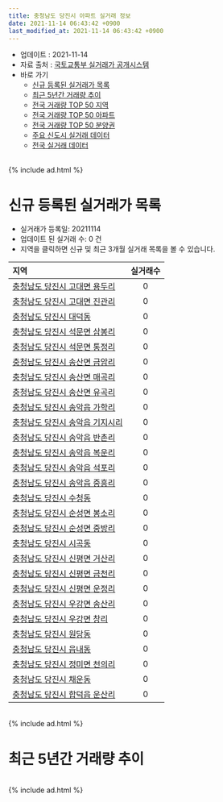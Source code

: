 ```yaml
---
title: 충청남도 당진시 아파트 실거래 정보
date: 2021-11-14 06:43:42 +0900
last_modified_at: 2021-11-14 06:43:42 +0900
---
```


* 업데이트 : 2021-11-14
* 자료 출처 : [국토교통부 실거래가 공개시스템](http://rt.molit.go.kr)
* 바로 가기
    * [신규 등록된 실거래가 목록](#신규-등록된-실거래가-목록)
    * [최근 5년간 거래량 추이](#최근-5년간-거래량-추이)
    * [전국 거래량 TOP 50 지역](https://inasie.github.io/apt-trade-info/최근-3개월-전국에서-가장-거래가-많이-발생한-지역)
    * [전국 거래량 TOP 50 아파트](https://inasie.github.io/apt-trade-info/최근-3개월-전국에서-가장-거래가-많이-발생한-아파트)
    * [전국 거래량 TOP 50 분양권](https://inasie.github.io/apt-trade-info/최근-3개월-전국에서-가장-거래가-많이-발생한-분양권)
    * [주요 신도시 실거래 데이터](https://inasie.github.io/apt-trade-info/주요-신도시)
    * [전국 실거래 데이터](https://inasie.github.io/apt-trade-info/전국)

<br>
{% include ad.html %}
<br>

# 신규 등록된 실거래가 목록
* 실거래가 등록일: 20211114
* 업데이트 된 실거래 수: 0 건
* 지역을 클릭하면 신규 및 최근 3개월 실거래 목록을 볼 수 있습니다.


|지역|실거래수|
|:---|:---:|
|[충청남도 당진시 고대면 용두리](https://inasie.github.io/apt-trade-info/충청남도-당진시-고대면-용두리)|0|
|[충청남도 당진시 고대면 진관리](https://inasie.github.io/apt-trade-info/충청남도-당진시-고대면-진관리)|0|
|[충청남도 당진시 대덕동](https://inasie.github.io/apt-trade-info/충청남도-당진시-대덕동)|0|
|[충청남도 당진시 석문면 삼봉리](https://inasie.github.io/apt-trade-info/충청남도-당진시-석문면-삼봉리)|0|
|[충청남도 당진시 석문면 통정리](https://inasie.github.io/apt-trade-info/충청남도-당진시-석문면-통정리)|0|
|[충청남도 당진시 송산면 금암리](https://inasie.github.io/apt-trade-info/충청남도-당진시-송산면-금암리)|0|
|[충청남도 당진시 송산면 매곡리](https://inasie.github.io/apt-trade-info/충청남도-당진시-송산면-매곡리)|0|
|[충청남도 당진시 송산면 유곡리](https://inasie.github.io/apt-trade-info/충청남도-당진시-송산면-유곡리)|0|
|[충청남도 당진시 송악읍 가학리](https://inasie.github.io/apt-trade-info/충청남도-당진시-송악읍-가학리)|0|
|[충청남도 당진시 송악읍 기지시리](https://inasie.github.io/apt-trade-info/충청남도-당진시-송악읍-기지시리)|0|
|[충청남도 당진시 송악읍 반촌리](https://inasie.github.io/apt-trade-info/충청남도-당진시-송악읍-반촌리)|0|
|[충청남도 당진시 송악읍 복운리](https://inasie.github.io/apt-trade-info/충청남도-당진시-송악읍-복운리)|0|
|[충청남도 당진시 송악읍 석포리](https://inasie.github.io/apt-trade-info/충청남도-당진시-송악읍-석포리)|0|
|[충청남도 당진시 송악읍 중흥리](https://inasie.github.io/apt-trade-info/충청남도-당진시-송악읍-중흥리)|0|
|[충청남도 당진시 수청동](https://inasie.github.io/apt-trade-info/충청남도-당진시-수청동)|0|
|[충청남도 당진시 순성면 봉소리](https://inasie.github.io/apt-trade-info/충청남도-당진시-순성면-봉소리)|0|
|[충청남도 당진시 순성면 중방리](https://inasie.github.io/apt-trade-info/충청남도-당진시-순성면-중방리)|0|
|[충청남도 당진시 시곡동](https://inasie.github.io/apt-trade-info/충청남도-당진시-시곡동)|0|
|[충청남도 당진시 신평면 거산리](https://inasie.github.io/apt-trade-info/충청남도-당진시-신평면-거산리)|0|
|[충청남도 당진시 신평면 금천리](https://inasie.github.io/apt-trade-info/충청남도-당진시-신평면-금천리)|0|
|[충청남도 당진시 신평면 운정리](https://inasie.github.io/apt-trade-info/충청남도-당진시-신평면-운정리)|0|
|[충청남도 당진시 우강면 송산리](https://inasie.github.io/apt-trade-info/충청남도-당진시-우강면-송산리)|0|
|[충청남도 당진시 우강면 창리](https://inasie.github.io/apt-trade-info/충청남도-당진시-우강면-창리)|0|
|[충청남도 당진시 원당동](https://inasie.github.io/apt-trade-info/충청남도-당진시-원당동)|0|
|[충청남도 당진시 읍내동](https://inasie.github.io/apt-trade-info/충청남도-당진시-읍내동)|0|
|[충청남도 당진시 정미면 천의리](https://inasie.github.io/apt-trade-info/충청남도-당진시-정미면-천의리)|0|
|[충청남도 당진시 채운동](https://inasie.github.io/apt-trade-info/충청남도-당진시-채운동)|0|
|[충청남도 당진시 합덕읍 운산리](https://inasie.github.io/apt-trade-info/충청남도-당진시-합덕읍-운산리)|0|


<br>
{% include ad.html %}
<br>

# 최근 5년간 거래량 추이


<div style="width:100%;">
    <canvas id="deal_progress" height="200"></canvas>
</div>

<script>
new Chart(document.getElementById("deal_progress"), {
    type: 'line',
    data: {
        labels: ['201611','201612','201701','201702','201703','201704','201705','201706','201707','201708','201709','201710','201711','201712','201801','201802','201803','201804','201805','201806','201807','201808','201809','201810','201811','201812','201901','201902','201903','201904','201905','201906','201907','201908','201909','201910','201911','201912','202001','202002','202003','202004','202005','202006','202007','202008','202009','202010','202011','202012','202101','202102','202103','202104','202105','202106','202107','202108','202109','202110','202111'],
        datasets: [{
            label: '매매',
            pointRadius: 1,
            data: [117, 92, 65, 142, 122, 89, 124, 146, 94, 114, 116, 102, 146, 91, 135, 115, 155, 136, 126, 114, 109, 97, 109, 98, 91, 80, 132, 83, 119, 94, 113, 106, 98, 106, 104, 157, 112, 120, 121, 169, 111, 132, 148, 221, 245, 140, 139, 161, 236, 806, 266, 285, 336, 584, 804, 529, 583, 959, 623, 434, 72],
            borderColor: "rgba(255, 201, 14, 1)",
            backgroundColor: "rgba(255, 201, 14, 0.5)",
            fill: false,
            lineTension: 0
        },{
            label: '전월세',
            pointRadius: 1,
            data: [116, 114, 97, 126, 119, 89, 86, 85, 85, 70, 83, 69, 95, 85, 106, 99, 153, 106, 109, 114, 118, 89, 102, 108, 97, 78, 120, 136, 101, 74, 108, 96, 90, 75, 84, 166, 92, 86, 103, 102, 142, 108, 94, 117, 120, 101, 82, 115, 126, 143, 153, 112, 142, 209, 242, 190, 155, 150, 163, 122, 32],
            borderColor: "rgba(0, 141, 185, 1)",
            backgroundColor: "rgba(0, 141, 185, 0.5)",
            fill: false,
            lineTension: 0
        }
        ]
    },
    options: {
        responsive: true,
        title: {
            display: false
        },
        tooltips: {
            mode: 'index',
            intersect: false
        },
        hover: {
            mode: 'nearest',
            intersect: true
        },
        scales: {
            xAxes: [{
                display: true,
                scaleLabel: {
                    display: true,
                    labelString: '년/월'
                }
            }],
            yAxes: [{
                display: true,
                ticks: {
                    suggestedMin: 0,
                },
                scaleLabel: {
                    display: true,
                    labelString: '실거래 수'
                }
            }]
        }
    }
});

</script>


<br>
{% include ad.html %}
<br>

